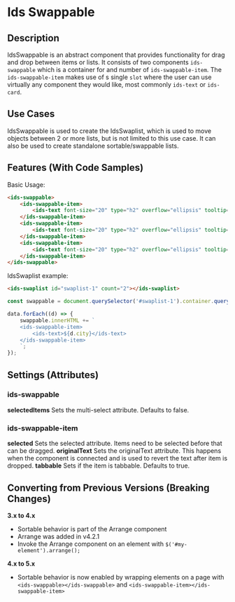 # Ids Swappable

## Description
IdsSwappable is an abstract component that provides functionality for drag and drop between items or lists. It consists of two components `ids-swappable` which is a container for and number of `ids-swappable-item`. The `ids-swappable-item` makes use of s single `slot` where the user can use virtually any component they would like, most commonly `ids-text` or `ids-card`.

## Use Cases
IdsSwappable is used to create the IdsSwaplist, which is used to move objects between 2 or more lists, but is not limited to this use case. It can also be used to create standalone sortable/swappable lists.

## Features (With Code Samples)

Basic Usage:

```html
<ids-swappable>
    <ids-swappable-item>
        <ids-text font-size="20" type="h2" overflow="ellipsis" tooltip="true">Item One</ids-text>
    </ids-swappable-item>
    <ids-swappable-item>
        <ids-text font-size="20" type="h2" overflow="ellipsis" tooltip="true">Item Two</ids-text>=
    </ids-swappable-item>
    <ids-swappable-item>
        <ids-text font-size="20" type="h2" overflow="ellipsis" tooltip="true">Item Three</ids-text>
    </ids-swappable-item>
</ids-swappable>
```

IdsSwaplist example:

```html
<ids-swaplist id="swaplist-1" count="2"></ids-swaplist>
```

```js
const swappable = document.querySelector('#swaplist-1').container.querySelectorAll('ids-swappable');

data.forEach((d) => {
    swappable.innerHTML += `
    <ids-swappable-item>
        <ids-text>${d.city}</ids-text>
    </ids-swappable-item>
    `;
});
```
## Settings (Attributes)

### ids-swappable
**selectedItems** Sets the multi-select attribute. Defaults to false.

### ids-swappable-item
**selected** Sets the selected attribute. Items need to be selected before that can be dragged.
**originalText** Sets the originalText attribute. This happens when the component is connected and is used to revert the text after item is dropped.
**tabbable** Sets if the item is tabbable. Defaults to true.

## Converting from Previous Versions (Breaking Changes)

**3.x to 4.x**

- Sortable behavior is part of the Arrange component
- Arrange was added in v4.2.1
- Invoke the Arrange component on an element with `$('#my-element').arrange();`

**4.x to 5.x**

- Sortable behavior is now enabled by wrapping elements on a page with `<ids-swappable></ids-swappable>` and `<ids-swappable-item></ids-swappable-item>`
